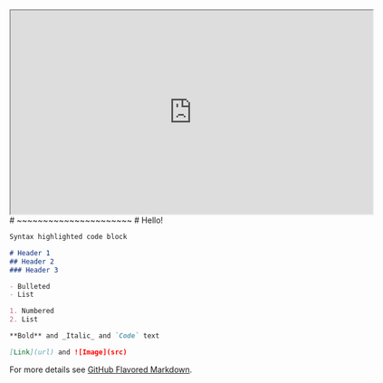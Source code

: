  <iframe width="640" height="360"
src="https://www.youtube.com/embed/8-J4JD3zr04">
</iframe> 
# ~~~~~~~~~~~~~~~~~~~~~~
# Hello!

```markdown
Syntax highlighted code block

# Header 1
## Header 2
### Header 3

- Bulleted
- List

1. Numbered
2. List

**Bold** and _Italic_ and `Code` text

[Link](url) and ![Image](src)
```

For more details see [GitHub Flavored Markdown](https://guides.github.com/features/mastering-markdown/).
